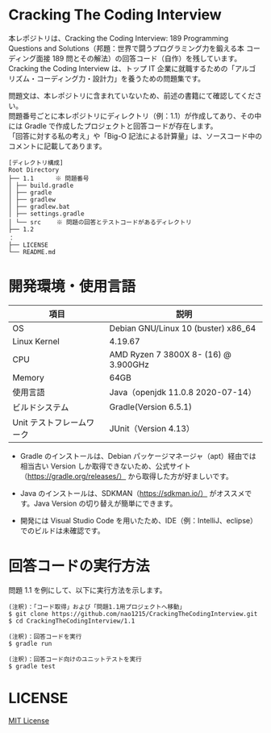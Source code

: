 # Cracking The Coding Interview

本レポジトリは、Cracking the Coding Interview: 189 Programming Questions and Solutions（邦題：世界で闘うプログラミング力を鍛える本 コーディング面接 189 問とその解法）の回答コード（自作）を残しています。
Cracking the Coding Interview は、トップ IT 企業に就職するための「アルゴリズム・コーディング力・設計力」を養うための問題集です。

問題文は、本レポジトリに含まれていないため、前述の書籍にて確認してください。<br>
問題番号ごとに本レポジトリにディレクトリ（例：1.1）が作成してあり、その中には Gradle で作成したプロジェクトと回答コードが存在します。<br>
「回答に対する私の考え」や「Big-O 記法による計算量」は、ソースコード中のコメントに記載してあります。

```
[ディレクトリ構成]
Root Directory
├── 1.1 　　　※ 問題番号
│ ├── build.gradle
│ ├── gradle
│ ├── gradlew
│ ├── gradlew.bat
│ ├── settings.gradle
│ └── src 　　※ 問題の回答とテストコードがあるディレクトリ
├── 1.2
：
├── LICENSE
└── README.md
```

# 開発環境・使用言語

| 項目                      | 説明                                 |
| ------------------------- | ------------------------------------ |
| OS                        | Debian GNU/Linux 10 (buster) x86_64  |
| Linux Kernel              | 4.19.67                              |
| CPU                       | AMD Ryzen 7 3800X 8- (16) @ 3.900GHz |
| Memory                    | 64GB                                 |
| 使用言語                  | Java（openjdk 11.0.8 2020-07-14）    |
| ビルドシステム            | Gradle(Version 6.5.1)                |
| Unit テストフレームワーク | JUnit（Version 4.13）                |

- Gradle のインストールは、Debian パッケージマネージャ（apt）経由では相当古い Version しか取得できないため、公式サイト（https://gradle.org/releases/） から取得した方が好ましいです。

- Java のインストールは、SDKMAN（https://sdkman.io/） がオススメです。Java Version の切り替えが簡単にできます。

- 開発には Visual Studio Code を用いたため、IDE（例：IntelliJ、eclipse）でのビルドは未確認です。

# 回答コードの実行方法

問題 1.1 を例にして、以下に実行方法を示します。

```
(注釈)：「コード取得」および「問題1.1用プロジェクトへ移動」
$ git clone https://github.com/nao1215/CrackingTheCodingInterview.git
$ cd CrackingTheCodingInterview/1.1

(注釈)：回答コードを実行
$ gradle run

(注釈)：回答コード向けのユニットテストを実行
$ gradle test
```

# LICENSE

[MIT License](https://github.com/nao1215/CrackingTheCodingInterview/blob/master/LICENSE)
